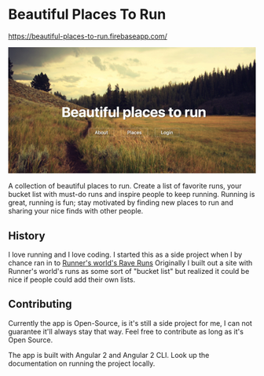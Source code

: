 # Beautiful Places To Run

https://beautiful-places-to-run.firebaseapp.com/

[![image](./image.jpg)](https://beautiful-places-to-run.firebaseapp.com/)

A collection of beautiful places to run. 
Create a list of favorite runs, your bucket list with must-do runs and inspire people to keep running.
Running is great, running is fun; stay motivated by finding new places to run and sharing your nice finds with other people.

## History

I love running and I love coding. I started this as a side project when I by chance ran in to [Runner's world's Rave Runs](http://www.runnersworld.com/rave-run/rave-runs-beautiful-places-to-run)
Originally I built out a site with Runner's world's runs as some sort of "bucket list" but realized it could be nice if people could add their own lists. 

## Contributing

Currently the app is Open-Source, is it's still a side project for me, I can not guarantee it'll always stay that way.
Feel free to contribute as long as it's Open Source.

The app is built with Angular 2 and Angular 2 CLI. Look up the documentation on running the project locally.
